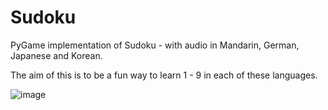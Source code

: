 # Sudoku
PyGame implementation of Sudoku - with audio in Mandarin, German, Japanese and Korean.

The aim of this is to be a fun way to learn 1 - 9 in each of these languages. 

![image](https://github.com/user-attachments/assets/a9b2a748-c4c4-42c9-ac8f-7d8bd10e459c)

